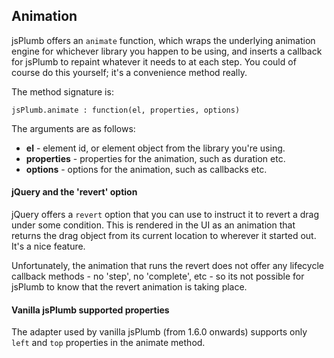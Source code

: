 ## Animation

jsPlumb offers an `animate` function, which wraps the underlying animation engine for whichever library you happen to be using, and inserts a callback for jsPlumb to repaint whatever it needs to at each step. You could of course do this yourself; it's a convenience method really.

The method signature is:
    
    jsPlumb.animate : function(el, properties, options)

The arguments are as follows:
- **el** - element id, or element object from the library you're using.
- **properties** - properties for the animation, such as duration etc.
- **options** - options for the animation, such as callbacks etc.


#### jQuery and the 'revert' option

jQuery offers a `revert` option that you can use to instruct it to revert a drag under some condition. This is rendered in the UI as an animation that returns the drag object from its current location to wherever it started out. It's a nice feature. 

Unfortunately, the animation that runs the revert does not offer any lifecycle callback methods - no 'step', no 'complete', etc - so its not possible for jsPlumb to know that the revert animation is taking place.

#### Vanilla jsPlumb supported properties

The adapter used by vanilla jsPlumb (from 1.6.0 onwards) supports only `left` and `top` properties in the animate method.